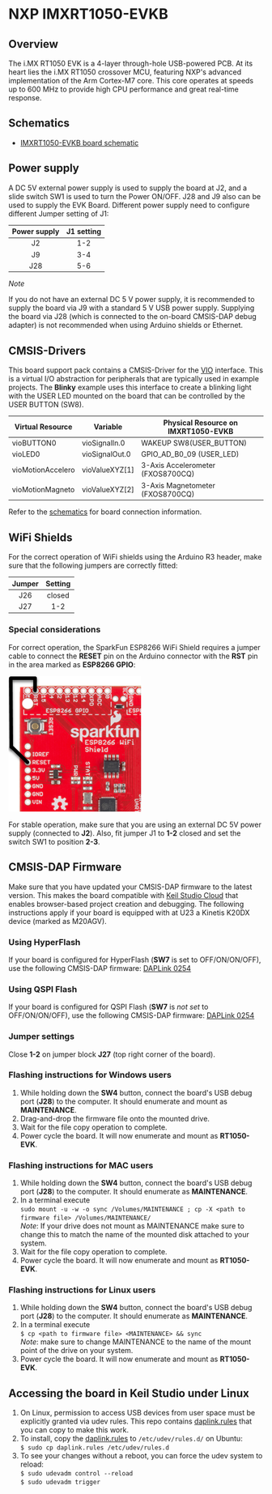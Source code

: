 # NXP IMXRT1050-EVKB

## Overview

The i.MX RT1050 EVK is a 4-layer through-hole USB-powered PCB. At its heart lies the i.MX RT1050 crossover MCU, featuring NXP's advanced implementation of the Arm Cortex-M7 core. This core operates at speeds up to 600 MHz to provide high CPU performance and great real-time response.

## Schematics

- [IMXRT1050-EVKB board schematic](./SPF-30168_B1.pdf)

## Power supply

A DC 5V external power supply is used to supply the board at J2, and a slide switch SW1 is used to turn the Power ON/OFF. J28 and J9 also can be used to supply the EVK Board. Different power supply need to configure different Jumper setting of J1:

| Power supply | J1 setting |
|:------------:|:----------:|
| J2           | 1-2        |
| J9           | 3-4        |
| J28          | 5-6        |

*Note*

If you do not have an external DC 5 V power supply, it is recommended to supply the board via J9 with a standard 5 V USB power supply. Supplying the board via J28 (which is connected to the on-board CMSIS-DAP debug adapter) is not recommended when using Arduino shields or Ethernet.

## CMSIS-Drivers

This board support pack contains a CMSIS-Driver for the [VIO](https://arm-software.github.io/CMSIS_5/develop/Driver/html/group__vio__interface__gr.html) interface. This is a virtual I/O abstraction for peripherals that are typically used in example projects. The **Blinky** example uses this interface to create a blinking light with the USER LED mounted on the board that can be controlled by the USER BUTTON (SW8).

| Virtual Resource  | Variable       | Physical Resource on IMXRT1050-EVKB |
|-------------------|----------------|-------------------------------------|
| vioBUTTON0        | vioSignalIn.0  | WAKEUP SW8(USER_BUTTON)             |
| vioLED0           | vioSignalOut.0 | GPIO_AD_B0_09 (USER_LED)            |
| vioMotionAccelero | vioValueXYZ[1] | 3-Axis Accelerometer (FXOS8700CQ)   |
| vioMotionMagneto  | vioValueXYZ[2] | 3-Axis Magnetometer (FXOS8700CQ)    |

Refer to the [schematics](#schematics) for board connection information.

## WiFi Shields

For the correct operation of WiFi shields using the Arduino R3 header, make sure that the following jumpers are correctly fitted:

| Jumper | Setting |
|:------:|:-------:|
| J26    | closed  |
| J27    | 1-2     |

### Special considerations

For correct operation, the SparkFun ESP8266 WiFi Shield requires a jumper cable to connect the **RESET** pin on the Arduino connector with the **RST** pin in the area marked as **ESP8266 GPIO**:

![Connection on the SparkFun ESP8266 WiFi Shield](./SparkFun_Jumper_Cable.png)

For stable operation, make sure that you are using an external DC 5V power supply (connected to **J2**). Also, fit jumper J1 to **1-2** closed and set the switch SW1 to position **2-3**.

## CMSIS-DAP Firmware

Make sure that you have updated your CMSIS-DAP firmware to the latest version. This makes the board compatible with [Keil Studio Cloud](https://keil.arm.com) that enables browser-based project creation and debugging. The following instructions apply if your board is equipped with at U23 a Kinetis K20DX device (marked as M20AGV).

### Using HyperFlash

If your board is configured for HyperFlash (**SW7** is set to OFF/ON/ON/OFF), use the following CMSIS-DAP firmware: [DAPLink 0254](../DAPLink/0254_k20dx_mimxrt1050_evk_hyper_0x8000.bin)

### Using QSPI Flash

If your board is configured for QSPI Flash (**SW7** is *not set* to OFF/ON/ON/OFF), use the following CMSIS-DAP firmware: [DAPLink 0254](../DAPLink/0254_k20dx_mimxrt1050_evk_qspi_0x8000.bin)

### Jumper settings

Close **1-2** on jumper block **J27** (top right corner of the board).

### Flashing instructions for Windows users

1. While holding down the **SW4** button, connect the board's USB debug port (**J28**) to the computer. It should enumerate and mount as **MAINTENANCE**.
1. Drag-and-drop the firmware file onto the mounted drive.
1. Wait for the file copy operation to complete.
1. Power cycle the board. It will now enumerate and mount as **RT1050-EVK**.

### Flashing instructions for MAC users

1. While holding down the **SW4** button, connect the board's USB debug port (**J28**) to the computer. It should enumerate as **MAINTENANCE**.
1. In a terminal execute  
   `sudo mount -u -w -o sync /Volumes/MAINTENANCE ; cp -X <path to firmware file> /Volumes/MAINTENANCE/`  
   *Note*: If your drive does not mount as MAINTENANCE make sure to change this to match the name of the mounted disk attached to your system.
1. Wait for the file copy operation to complete.
1. Power cycle the board. It will now enumerate and mount as **RT1050-EVK**.

### Flashing instructions for Linux users

1. While holding down the **SW4** button, connect the board's USB debug port (**J28**) to the computer. It should enumerate as **MAINTENANCE**.
1. In a terminal execute  
   `$ cp <path to firmware file> <MAINTENANCE> && sync`  
   *Note*: make sure to change MAINTENANCE to the name of the mount point of the drive on your system.
1. Power cycle the board. It will now enumerate and mount as **RT1050-EVK**.

## Accessing the board in Keil Studio under Linux

1. On Linux, permission to access USB devices from user space must be explicitly granted via udev rules. This repo contains [daplink.rules](./DAPLink/daplink.rules) that you can copy to make this work.
1. To install, copy the [daplink.rules](./DAPLink/daplink.rules) to `/etc/udev/rules.d/` on Ubuntu:  
   `$ sudo cp daplink.rules /etc/udev/rules.d`
1. To see your changes without a reboot, you can force the udev system to reload:  
   `$ sudo udevadm control --reload`  
   `$ sudo udevadm trigger`

